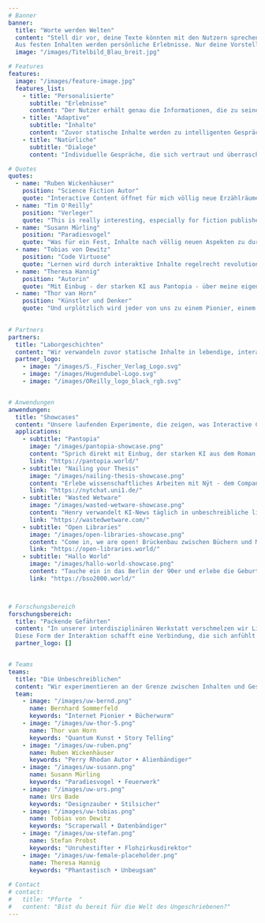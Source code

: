 ```yaml
---
# Banner
banner:
  title: "Worte werden Welten"
  content: "Stell dir vor, deine Texte könnten mit den Nutzern sprechen. Jede Frage beantworten. Jeden Kontext verstehen. Treue Gefährten entführen dich in ein packendes Abenteuer. \n
  Aus festen Inhalten werden persönliche Erlebnisse. Nur deine Vorstellungskraft ist das Limit."
  image: "/images/Titelbild_Blau_breit.jpg"

# Features
features:
  image: "/images/feature-image.jpg"
  features_list:
    - title: "Personalisierte"
      subtitle: "Erlebnisse"
      content: "Der Nutzer erhält genau die Informationen, die zu seinem Wissensstand und Zielen passen"
    - title: "Adaptive"
      subtitle: "Inhalte"
      content: "Zuvor statische Inhalte werden zu intelligenten Gesprächspartnern"
    - title: "Natürliche"
      subtitle: "Dialoge"
      content: "Individuelle Gespräche, die sich vertraut und überraschend zugleich anfühlen"

# Quotes
quotes:
  - name: "Ruben Wickenhäuser"
    position: "Science Fiction Autor"
    quote: "Interactive Content öffnet für mich völlig neue Erzählräume. Statische Inhalte werden zu lebendigen Welten voller Überraschungen, die Nutzer auf ihre ganz eigene Art entdecken können."
  - name: "Tim O'Reilly"
    position: "Verleger"
    quote: "This is really interesting, especially for fiction publishers and for booksellers because of its gamified aspects and the ability to explore a book before you buy. You've done a good job on creating something that's fun as well as useful."
  - name: "Susann Mürling"
    position: "Paradiesvogel"
    quote: "Was für ein Fest, Inhalte nach völlig neuen Aspekten zu durchstöbern, Verbindungen zur Welt außenherum herzustellen - als hätte der Experte persönlich Zeit für ein langes Gespräch."
  - name: "Tobias von Dewitz"
    position: "Code Virtuose"
    quote: "Lernen wird durch interaktive Inhalte regelrecht revolutioniert. Komplexe Sachverhalte werden zu persönlichen, tiefen Gesprächen - als hätte man seinen ganz eigenen erfahrenen Mentor an der Seite."
  - name: "Theresa Hannig"
    position: "Autorin"
    quote: "Mit Einbug - der starken KI aus Pantopia - über meine eigene Geschichte sprechen zu können, war unbeschreiblich. So stelle ich mir die Zukunft von Interactive Content vor."
  - name: "Thor van Horn"
    position: "Künstler und Denker"
    quote: "Und urplötzlich wird jeder von uns zu einem Pionier, einem Entdecker neuer Welten. Interactive Content fühlt sich für mich wie ein Portal in ein neues Universum an. Jede Interaktion wird zu einer persönlichen Reise durch lebendige Inhalte."
    

# Partners
partners:
  title: "Laborgeschichten"
  content: "Wir verwandeln zuvor statische Inhalte in lebendige, interaktive Erlebnisse. Von Unternehmenskommunikation über Experteninterviews bis hin zu kreativen Storytelling-Projekten entwickeln wir maßgeschneiderte Lösungen, die Menschen und Content auf überraschende Weise ganz neu verbinden."
  partner_logo:
    - image: "/images/S._Fischer_Verlag_Logo.svg"
    - image: "/images/Hugendubel-Logo.svg"
    - image: "/images/OReilly_logo_black_rgb.svg"


# Anwendungen
anwendungen:
  title: "Showcases"
  content: "Unsere laufenden Experimente, die zeigen, was Interactive Content bewirken kann:"
  applications:
    - subtitle: "Pantopia"
      image: "/images/pantopia-showcase.png"
      content: "Sprich direkt mit Einbug, der starken KI aus dem Roman, die zur Rettung der Menschheit wird. Ungefiltert, aus erster Hand!"
      link: "https://pantopia.world/"
    - subtitle: "Nailing your Thesis"
      image: "/images/nailing-thesis-showcase.png"
      content: "Erlebe wissenschaftliches Arbeiten mit Nÿt - dem Companion, der Forschungsfragen schärft und methodische Klarheit in komplexe Thesen bringt."
      link: "https://nytchat.uni1.de/"
    - subtitle: "Wasted Wetware"
      image: "/images/wasted-wetware-showcase.png"
      content: "Henry verwandelt KI-News täglich in unbeschreibliche literarische Höhepunkte: zynisch, tiefgehend, ungefiltert."
      link: "https://wastedwetware.com/"
    - subtitle: "Open Libraries"
      image: "/images/open-libraries-showcase.png"
      content: "Come in, we are open! Brückenbau zwischen Büchern und Menschen. Räume, in denen jeder willkommen und niemand unsichtbar ist."
      link: "https://open-libraries.world/"
    - subtitle: "Hallo World"
      image: "/images/hallo-world-showcase.png"
      content: "Tauche ein in das Berlin der 90er und erlebe die Geburt des Internets durch die Augen der Pioniere."
      link: "https://bso2000.world/"



# Forschungsbereich
forschungsbereich:
  title: "Packende Gefährten"
  content: "In unserer interdisziplinären Werkstatt verschmelzen wir Literatur, Technologie und KI zu Companions und Wegbegleitern, die statische Inhalte für Nutzer regelrecht zum Leben erwecken. Es entstehen persönliche Gefährten, die sich vom ersten Moment an ganz auf den Nutzer einlassen – seine Sprache sprechen, seine Leidenschaften teilen und seine Reise begleiten.\n
  Diese Form der Interaktion schafft eine Verbindung, die sich anfühlt wie mit einer vertrauten Person: spielerisch, aufmerksam und überraschend echt. So öffnen sich völlig neue Wege, um Inhalte zu erleben - beim Lernen, bei der Beratung und überall dort, wo Neues entsteht."
  partner_logo: []


# Teams
teams:
  title: "Die Unbeschreiblichen"
  content: "Wir experimentieren an der Grenze zwischen Inhalten und Gesprächen. Unsere Runde aus zwanzig Autoren, Künstlern, Denkern und Machern verbindet die Leidenschaft für Storytelling und packende Dialoge. Wir erschaffen Wegbegleiter die passive Inhalte in einzigartige, aktive Erlebnisse verwandeln."
  team:
    - image: "/images/uw-bernd.png"
      name: Bernhard Sommerfeld
      keywords: "Internet Pionier • Bücherwurm"
    - image: "/images/uw-thor-5.png"
      name: Thor van Horn 
      keywords: "Quantum Kunst • Story Telling"
    - image: "/images/uw-ruben.png"
      name: Ruben Wickenhäuser
      keywords: "Perry Rhodan Autor • Alienbändiger"
    - image: "/images/uw-susann.png"
      name: Susann Mürling
      keywords: "Paradiesvogel • Feuerwerk"
    - image: "/images/uw-urs.png"
      name: Urs Bade
      keywords: "Designzauber • Stilsicher"
    - image: "/images/uw-tobias.png"
      name: Tobias von Dewitz
      keywords: "Scraperwall • Datenbändiger"
    - image: "/images/uw-stefan.png"
      name: Stefan Probst
      keywords: "Unruhestifter • Flohzirkusdirektor"
    - image: "/images/uw-female-placeholder.png"
      name: Theresa Hannig
      keywords: "Phantastisch • Unbeugsam"
      
# Contact
# contact:
#   title: "Pforte  "
#   content: "Bist du bereit für die Welt des Ungeschriebenen?"
---
```

